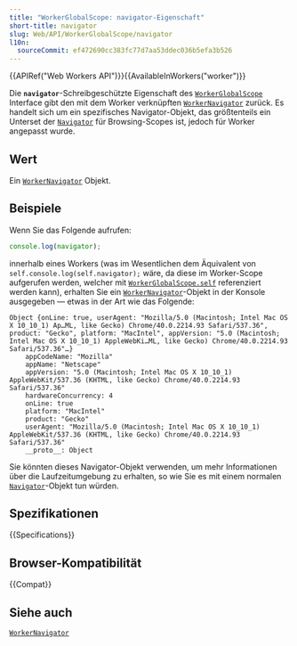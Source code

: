 ```yaml
---
title: "WorkerGlobalScope: navigator-Eigenschaft"
short-title: navigator
slug: Web/API/WorkerGlobalScope/navigator
l10n:
  sourceCommit: ef472690cc383fc77d7aa53ddec036b5efa3b526
---
```


{{APIRef("Web Workers API")}}{{AvailableInWorkers("worker")}}

Die **`navigator`**-Schreibgeschützte Eigenschaft des [`WorkerGlobalScope`](/de/docs/Web/API/WorkerGlobalScope) Interface gibt den mit dem Worker verknüpften [`WorkerNavigator`](/de/docs/Web/API/WorkerNavigator) zurück. Es handelt sich um ein spezifisches Navigator-Objekt, das größtenteils ein Unterset der [`Navigator`](/de/docs/Web/API/Navigator) für Browsing-Scopes ist, jedoch für Worker angepasst wurde.

## Wert

Ein [`WorkerNavigator`](/de/docs/Web/API/WorkerNavigator) Objekt.

## Beispiele

Wenn Sie das Folgende aufrufen:

```js
console.log(navigator);
```

innerhalb eines Workers (was im Wesentlichen dem Äquivalent von `self.console.log(self.navigator);` wäre, da diese im Worker-Scope aufgerufen werden, welcher mit [`WorkerGlobalScope.self`](/de/docs/Web/API/WorkerGlobalScope/self) referenziert werden kann), erhalten Sie ein [`WorkerNavigator`](/de/docs/Web/API/WorkerNavigator)-Objekt in der Konsole ausgegeben — etwas in der Art wie das Folgende:

```plain
Object {onLine: true, userAgent: "Mozilla/5.0 (Macintosh; Intel Mac OS X 10_10_1) Ap…ML, like Gecko) Chrome/40.0.2214.93 Safari/537.36", product: "Gecko", platform: "MacIntel", appVersion: "5.0 (Macintosh; Intel Mac OS X 10_10_1) AppleWebKi…ML, like Gecko) Chrome/40.0.2214.93 Safari/537.36"…}
    appCodeName: "Mozilla"
    appName: "Netscape"
    appVersion: "5.0 (Macintosh; Intel Mac OS X 10_10_1) AppleWebKit/537.36 (KHTML, like Gecko) Chrome/40.0.2214.93 Safari/537.36"
    hardwareConcurrency: 4
    onLine: true
    platform: "MacIntel"
    product: "Gecko"
    userAgent: "Mozilla/5.0 (Macintosh; Intel Mac OS X 10_10_1) AppleWebKit/537.36 (KHTML, like Gecko) Chrome/40.0.2214.93 Safari/537.36"
    __proto__: Object
```

Sie könnten dieses Navigator-Objekt verwenden, um mehr Informationen über die Laufzeitumgebung zu erhalten, so wie Sie es mit einem normalen [`Navigator`](/de/docs/Web/API/Navigator)-Objekt tun würden.

## Spezifikationen

{{Specifications}}

## Browser-Kompatibilität

{{Compat}}

## Siehe auch

[`WorkerNavigator`](/de/docs/Web/API/WorkerNavigator)
